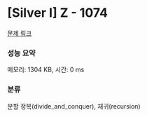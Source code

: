 # [Silver I] Z - 1074 

[문제 링크](https://www.acmicpc.net/problem/1074) 

### 성능 요약

메모리: 1304 KB, 시간: 0 ms

### 분류

분할 정복(divide_and_conquer), 재귀(recursion)

